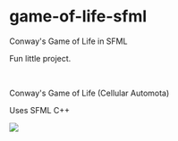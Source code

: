 # game-of-life-sfml
Conway's Game of Life in SFML

<p>Fun little project.</p>
<br>
<p>Conway's Game of Life (Cellular Automota)</p>
<p>Uses SFML C++</p>
<img src='https://i.imgur.com/ljML37M.png'>
